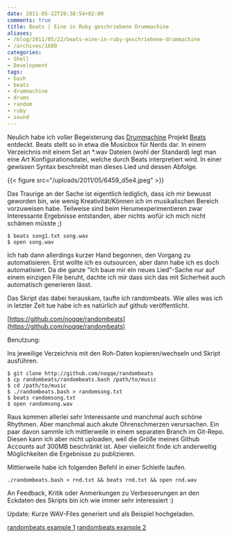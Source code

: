 ```yaml
---
date: 2011-05-22T20:38:54+02:00
comments: true
title: Beats | Eine in Ruby geschriebene Drummachine
aliases:
- /blog/2011/05/22/beats-eine-in-ruby-geschriebene-drummachine
- /archives/1680
categories:
- Shell
- Development
tags:
- bash
- beats
- drummachine
- drums
- random
- ruby
- sound
---
```


Neulich habe ich voller Begeisterung das
[Drummachine](http://beatsdrummachine.com/) Projekt
[Beats](https://github.com/jstrait/beats/) entdeckt. Beats stellt so in
etwa die Musicbox für Nerds dar. In einem Verzeichnis mit einem Set an
\*.wav Dateien (wohl der Standard) legt man eine Art Konfigurationsdatei,
welche durch Beats interpretiert wird. In einer gewissen Syntax beschreibt
man dieses Lied und dessen Abfolge.

{{< figure src="/uploads/2011/05/6459_d5e4.jpeg" >}}

Das Traurige an der Sache ist eigentlich lediglich, dass ich mir bewusst
geworden bin, wie wenig Kreativität/Können ich im musikalischen Bereich
vorzuweisen habe. Teilweise sind beim Herumexperimentieren zwar
Interessante Ergebnisse entstanden, aber nichts wofür ich mich nicht
schämen müsste ;)

```
$ beats song1.txt song.wav
$ open song.wav
```

Ich hab dann allerdings kurzer Hand begonnen, den Vorgang zu
automatisieren. Erst wollte ich es outsourcen, aber dann habe ich es doch
automatisiert. Da die ganze "Ich baue mir ein neues Lied"-Sache nur auf
einem einzigen File beruht, dachte ich mir dass sich das mit Sicherheit
auch automatisch generieren lässt.

Das Skript das dabei herauskam, taufte ich randombeats. Wie alles was ich
in letzter Zeit tue habe ich es natürlich auf github veröffentlicht.

[https://github.com/noqqe/randombeats](https://github.com/noqqe/randombeats)

Benutzung:

Ins jeweilige Verzeichnis mit den Roh-Daten kopieren/wechseln und Skript
ausführen.

```
$ git clone http://github.com/noqqe/randombeats
$ cp randombeats/randombeats.bash /path/to/music
$ cd /path/to/music
$ ./randombeats.bash > randomsong.txt
$ beats randomsong.txt
$ open randomsong.wav
```

Raus kommen allerlei sehr Interessante und manchmal auch schöne Rhythmen.
Aber manchmal auch akute Ohrenschmerzen verursachen. Ein paar davon sammle
ich mittlerweile in einem separaten Branch im Git-Repo. Diesen kann ich
aber nicht uploaden, weil die Größe meines Github Accounts auf 300MB
beschränkt ist. Aber vielleicht finde ich anderweitig Möglichkeiten die
Ergebnisse zu publizieren.

Mittlerweile habe ich folgenden Befehl in einer Schleife laufen.

```
./randombeats.bash > rnd.txt && beats rnd.txt && open rnd.wav
```

An Feedback, Kritik oder Anmerkungen zu Verbesserungen an den Eckdaten des
Skripts bin ich wie immer sehr interessiert :)

Update: Kurze WAV-Files generiert und als Beispiel hochgeladen.

[randombeats example 1](/uploads/2011/05/rnd.mp3)
[randombeats example 2](/uploads/2011/05/wheep.mp3)
